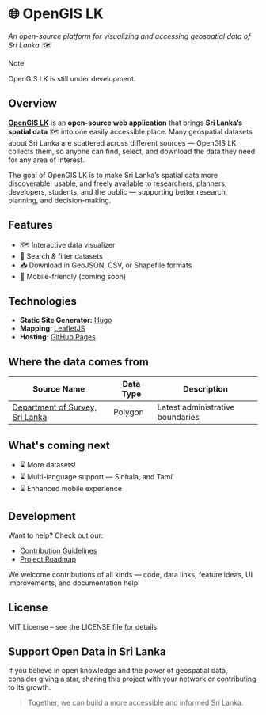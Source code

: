 # 🌐 OpenGIS LK
_An open-source platform for visualizing and accessing geospatial data of Sri Lanka 🗺_

> [!NOTE]
> OpenGIS LK is still under development.

## Overview
[**OpenGIS LK**](https://thiwak.github.io/open-gis-lk) is an **open-source web application** that brings **Sri Lanka’s spatial data** 🗺️ into one easily accessible place. Many geospatial datasets about Sri Lanka are scattered across different sources — OpenGIS LK collects them, so anyone can find, select, and download the data they need for any area of interest.

The goal of OpenGIS LK is to make Sri Lanka’s spatial data more discoverable, usable, and freely available to researchers, planners, developers, students, and the public — supporting better research, planning, and decision-making.

## Features
- 🗺️ Interactive data visualizer
- 🔎 Search & filter datasets
- 📥 Download in GeoJSON, CSV, or Shapefile formats  
- 📱 Mobile-friendly (coming soon)  


## Technologies  
- **Static Site Generator:** [Hugo](https://gohugo.io/)
- **Mapping:** [LeafletJS](https://leafletjs.com/)  
- **Hosting:** [GitHub Pages](https://pages.github.com/) 


## Where the data comes from
| Source Name                                              | Data Type | Description |
| -------------------------------------------------------- | --------- | ----------- |
| [Department of Survey, Sri Lanka](https://survey.gov.lk) |  Polygon  | Latest administrative boundaries |


## What's coming next
- ⌛ More datasets!
- ⌛ Multi-language support — Sinhala, and Tamil
- ⌛ Enhanced mobile experience



## Development
Want to help? Check out our:
- [Contribution Guidelines](CONTRIBUTING.md)  
- [Project Roadmap](ROADMAP.md)  

We welcome contributions of all kinds — code, data links, feature ideas, UI improvements, and documentation help!



## License
MIT License – see the LICENSE file for details.


## Support Open Data in Sri Lanka
If you believe in open knowledge and the power of geospatial data, consider giving a star, sharing this project with your network or contributing to its growth.

> Together, we can build a more accessible and informed Sri Lanka.